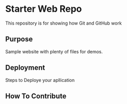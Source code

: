 # Starter Web Repo

This repository is for showing how Git and GitHub work

## Purpose

Sample website with plenty of files for demos.

## Deployment

Steps to Deploye your apllication

## How To Contribute
